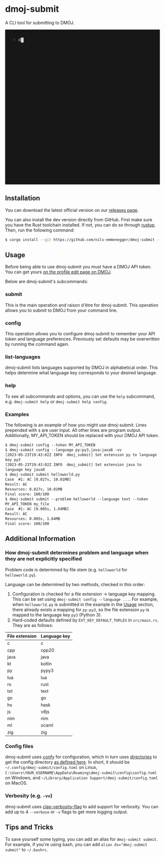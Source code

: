 # dmoj-submit

A CLI tool for submitting to DMOJ.

![Using dmoj-submit](https://github.com/nils-emmenegger/dmoj-submit/blob/images/vhs-tapes/submit.gif?raw=true)

## Installation

You can download the latest official version on our [releases page](https://github.com/nils-emmenegger/dmoj-submit/releases).

You can also install the dev version directly from GitHub. First make sure you have the Rust toolchain installed. If not, you can do so through [rustup](https://rustup.rs/). Then, run the following command:

```sh
$ cargo install --git https://github.com/nils-emmenegger/dmoj-submit --branch dev
```

## Usage

Before being able to use dmoj-submit you must have a DMOJ API token. You can get yours [on the profile edit page on DMOJ](https://dmoj.ca/edit/profile/).

Below are dmoj-submit's subcommands:

### submit

This is the main operation and raison d'être for dmoj-submit. This operation allows you to submit to DMOJ from your command line.

### config

This operation allows you to configure dmoj-submit to remember your API token and language preferences. Previously set defaults may be overwritten by running the command again.

### list-languages

dmoj-submit lists languages supported by DMOJ in alphabetical order. This helps determine what language key corresponds to your desired language.

### help

To see all subcommands and options, you can use the `help` subcommand, e.g. `dmoj-submit help` or `dmoj-submit help config`.

### Examples

The following is an example of how you might use dmoj-submit. Lines prepended with `$` are user input. All other lines are program output. Additionally, MY_API_TOKEN should be replaced with your DMOJ API token.

```
$ dmoj-submit config --token MY_API_TOKEN
$ dmoj-submit config --language py:py3,java:java8 -vv
[2023-05-23T19:43:02Z INFO  dmoj_submit] Set extension py to language key py3
[2023-05-23T19:43:02Z INFO  dmoj_submit] Set extension java to language key java8
$ dmoj-submit submit helloworld.py
Case  #1: AC [0.027s, 10.01MB]
Result: AC
Resources: 0.027s, 10.01MB
Final score: 100/100
$ dmoj-submit submit --problem helloworld --language text --token MY_API_TOKEN my_file
Case  #1: AC [0.005s, 1.64MB]
Result: AC
Resources: 0.005s, 1.64MB
Final score: 100/100
```

## Additional Information

### How dmoj-submit determines problem and language when they are not explicitly specified

Problem code is determined by file stem (e.g. `helloworld` for `helloworld.py`).

Language can be determined by two methods, checked in this order:

1. Configuration is checked for a file extension -> language key mapping. This can be set using `dmoj-submit config --language ...`. For example, when `helloworld.py` is submitted in the example in the [Usage](#usage) section, there already exists a mapping for `py:py3`, so the file extension `py` is mapped to the language key `py3` (Python 3).
2. Hard-coded defaults defined by `EXT_KEY_DEFAULT_TUPLES` in `src/main.rs`. They are as follows:

| File extension | Language key |
|----------------|--------------|
| c              | c            |
| cpp            | cpp20        |
| java           | java         |
| kt             | kotlin       |
| py             | pypy3        |
| lua            | lua          |
| rs             | rust         |
| txt            | text         |
| go             | go           |
| hs             | hask         |
| js             | v8js         |
| nim            | nim          |
| ml             | ocaml        |
| zig            | zig          |

### Config files

dmoj-submit uses [confy](https://github.com/rust-cli/confy) for configuration, which in turn uses [directories](https://github.com/dirs-dev/directories-rs) to get the config directory [as defined here](https://docs.rs/directories/latest/directories/struct.ProjectDirs.html#method.config_dir). In short, it should be `~/.config/dmoj-submit/config.toml` on Linux, `C:\Users\YOUR_USERNAME\AppData\Roaming\dmoj-submit\config\config.toml` on Windows, and `~/Library/Application Support/dmoj-submit/config.toml` on MacOS.

### Verbosity (e.g. `-vv`)

dmoj-submit uses [clap-verbosity-flag](https://github.com/clap-rs/clap-verbosity-flag) to add support for verbosity. You can add up to 4 `--verbose` or `-v` flags to get more logging output.

## Tips and Tricks

To save yourself some typing, you can add an alias for `dmoj-submit submit`. For example, if you're using bash, you can add `alias ds="dmoj-submit submit"` to `~/.bashrc`.
